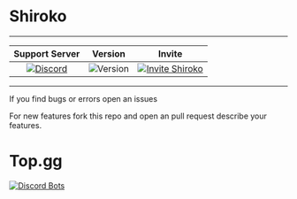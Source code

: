 # Shiroko
-------------------
| Support Server | Version | Invite |
| :---: | :---: | :---: |
| [![Discord](https://img.shields.io/discord/739755415268491308?color=darkblue&label=Support_Server&logo=discord&logoColor=lightblue?style=for-the-badge)](https://discord.gg/uTFFUcbruU) | ![Version](https://img.shields.io/github/package-json/v/yamaiYuzuru/shiroko?style=for-the-badge) | [![Invite Shiroko](https://img.shields.io/badge/Invite-Shiroko-lightblue?style=for-the-badge&logo=discord)](https://discord.com/api/oauth2/authorize?client_id=803387328294027264&permissions=3598400&scope=bot)
---

If you find bugs or errors open an issues

For new features fork this repo and open an pull request describe your features.

# Top.gg
[![Discord Bots](https://top.gg/api/widget/803387328294027264.svg)](https://top.gg/bot/803387328294027264)
